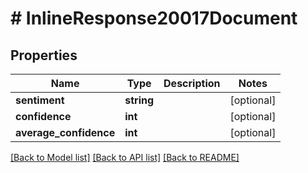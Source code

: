 # # InlineResponse20017Document

## Properties

Name | Type | Description | Notes
------------ | ------------- | ------------- | -------------
**sentiment** | **string** |  | [optional]
**confidence** | **int** |  | [optional]
**average_confidence** | **int** |  | [optional]

[[Back to Model list]](../../README.md#models) [[Back to API list]](../../README.md#endpoints) [[Back to README]](../../README.md)
